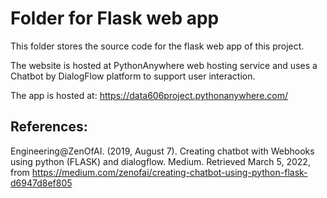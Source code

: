 # Folder for Flask web app

This folder stores the source code for the flask web app of this project.

The website is hosted at PythonAnywhere web hosting service and uses a Chatbot by DialogFlow platform to support user interaction.

The app is hosted at: https://data606project.pythonanywhere.com/


## References:
Engineering@ZenOfAI. (2019, August 7). Creating chatbot with Webhooks using python (FLASK) and dialogflow. Medium. Retrieved March 5, 2022, from https://medium.com/zenofai/creating-chatbot-using-python-flask-d6947d8ef805

